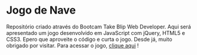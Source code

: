 # Jogo de Nave 
Repositório criado através do Bootcam Take Blip Web Developer. 
Aqui será apresentado um jogo desenvolvido em JavaScript com jQuery, HTML5 e CSS3. Epero que aproveite o código e curta o jogo. Desde já, muito obrigado por visitar.   Para acessar o jogo, [clique aqui](https://danieloliveirass.github.io/jogo-nave/index.html) !
